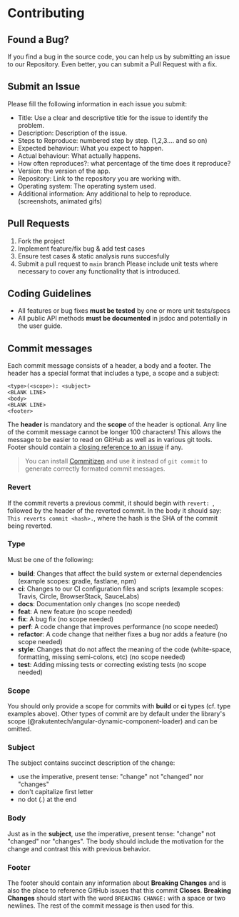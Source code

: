 # Contributing

## Found a Bug?

If you find a bug in the source code, you can help us by submitting an issue to our Repository. Even better, you can submit a Pull Request with a fix.

## Submit an Issue

Please fill the following information in each issue you submit:

- Title: Use a clear and descriptive title for the issue to identify the problem.
- Description: Description of the issue.
- Steps to Reproduce: numbered step by step. (1,2,3.… and so on)
- Expected behaviour: What you expect to happen.
- Actual behaviour: What actually happens.
- How often reproduces?: what percentage of the time does it reproduce?
- Version: the version of the app.
- Repository: Link to the repository you are working with.
- Operating system: The operating system used.
- Additional information: Any additional to help to reproduce. (screenshots, animated gifs)

## Pull Requests

1. Fork the project
2. Implement feature/fix bug & add test cases
3. Ensure test cases & static analysis runs succesfully
4. Submit a pull request to `main` branch
   Please include unit tests where necessary to cover any functionality that is introduced.

## Coding Guidelines

- All features or bug fixes **must be tested** by one or more unit tests/specs
- All public API methods **must be documented** in jsdoc and potentially in the user guide.

## Commit messages

Each commit message consists of a header, a body and a footer. The header has a special format that includes a type, a scope and a subject:

```
<type>(<scope>): <subject>
<BLANK LINE>
<body>
<BLANK LINE>
<footer>
```

The **header** is mandatory and the **scope** of the header is optional.
Any line of the commit message cannot be longer 100 characters! This allows the message to be easier
to read on GitHub as well as in various git tools.
Footer should contain a [closing reference to an issue](https://help.github.com/articles/closing-issues-via-commit-messages/) if any.

> You can install [Commitizen](https://github.com/commitizen/cz-cli) and use it instead of `git commit` to generate correctly formated commit messages.

### Revert

If the commit reverts a previous commit, it should begin with `revert: `, followed by the header of the reverted commit. In the body it should say: `This reverts commit <hash>.`, where the hash is the SHA of the commit being reverted.

### Type

Must be one of the following:

- **build**: Changes that affect the build system or external dependencies (example scopes: gradle, fastlane, npm)
- **ci**: Changes to our CI configuration files and scripts (example scopes: Travis, Circle, BrowserStack, SauceLabs)
- **docs**: Documentation only changes (no scope needed)
- **feat**: A new feature (no scope needed)
- **fix**: A bug fix (no scope needed)
- **perf**: A code change that improves performance (no scope needed)
- **refactor**: A code change that neither fixes a bug nor adds a feature (no scope needed)
- **style**: Changes that do not affect the meaning of the code (white-space, formatting, missing semi-colons, etc) (no scope needed)
- **test**: Adding missing tests or correcting existing tests (no scope needed)

### Scope

You should only provide a scope for commits with **build** or **ci** types (cf. type examples above).
Other types of commit are by default under the library's scope (@rakutentech/angular-dynamic-component-loader) and can be omitted.

### Subject

The subject contains succinct description of the change:

- use the imperative, present tense: "change" not "changed" nor "changes"
- don't capitalize first letter
- no dot (.) at the end

### Body

Just as in the **subject**, use the imperative, present tense: "change" not "changed" nor "changes".
The body should include the motivation for the change and contrast this with previous behavior.

### Footer

The footer should contain any information about **Breaking Changes** and is also the place to
reference GitHub issues that this commit **Closes**.
**Breaking Changes** should start with the word `BREAKING CHANGE:` with a space or two newlines. The rest of the commit message is then used for this.
